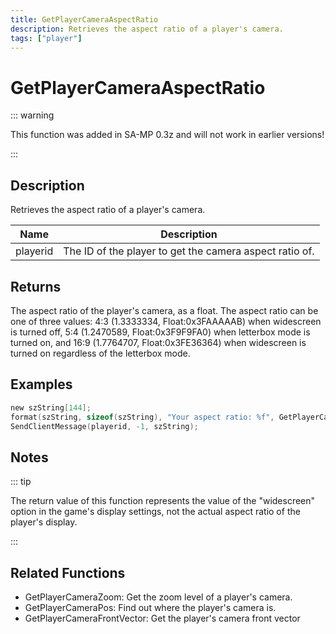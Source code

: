 ```yaml
---
title: GetPlayerCameraAspectRatio
description: Retrieves the aspect ratio of a player's camera.
tags: ["player"]
---
```


# GetPlayerCameraAspectRatio

<TagLinks />

::: warning

This function was added in SA-MP 0.3z and will not work in earlier versions!

:::

## Description

Retrieves the aspect ratio of a player's camera.

| Name     | Description                                             |
| -------- | ------------------------------------------------------- |
| playerid | The ID of the player to get the camera aspect ratio of. |

## Returns

The aspect ratio of the player's camera, as a float. The aspect ratio can be one of three values: 4:3 (1.3333334, Float:0x3FAAAAAB) when widescreen is turned off, 5:4 (1.2470589, Float:0x3F9F9FA0) when letterbox mode is turned on, and 16:9 (1.7764707, Float:0x3FE36364) when widescreen is turned on regardless of the letterbox mode.

## Examples

```c
new szString[144];
format(szString, sizeof(szString), "Your aspect ratio: %f", GetPlayerCameraAspectRatio(playerid));
SendClientMessage(playerid, -1, szString);
```

## Notes

::: tip

The return value of this function represents the value of the "widescreen" option in the game's display settings, not the actual aspect ratio of the player's display.

:::

## Related Functions

- GetPlayerCameraZoom: Get the zoom level of a player's camera.
- GetPlayerCameraPos: Find out where the player's camera is.
- GetPlayerCameraFrontVector: Get the player's camera front vector
